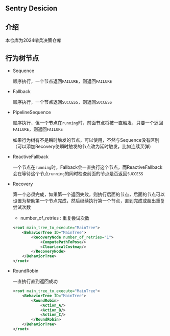 ## Sentry Desicion

## 介绍

本仓库为2024哨兵决策仓库

## 行为树节点

- Sequence

  顺序执行，一个节点返回`FAILURE`，则返回`FAILURE`

- Fallback

  顺序执行，一个节点返回`SUCCESS`，则返回`SUCCESS`

- PipelineSequence

  顺序执行，但一个节点在`running`时，前面节点将被一直触发，只要一个返回`FAILURE`，则返回`FAILURE`

  如果行为树有不是瞬时触发的节点，可以使用，不然与Sequence没有区别 （可以添加Recovery使瞬时触发的节点改为延时触发，比如连续买弹）

- ReactiveFallback

  一个节点在`running`时，Fallback会一直执行这个节点，而ReactiveFallback会在等待这个节点`running`的同时检查前面的节点是否返回`SUCCESS`

- Recovery

  第一个必须完成，如果第一个返回失败，则执行后面的节点，后面的节点可以设置为帮助第一个节点完成，然后继续执行第一个节点，直到完成或超出重复尝试次数

  - number_of_retries : 重复尝试次数

  ```xml
  <root main_tree_to_execute="MainTree">
      <BehaviorTree ID="MainTree">
          <RecoveryNode number_of_retries="1">
              <ComputePathToPose/>
              <ClearLocalCostmap/>
          </RecoveryNode>
      </BehaviorTree>
  </root>
  ```

- RoundRobin

  一直执行直到返回成功

  ```xml
  <root main_tree_to_execute="MainTree">
      <BehaviorTree ID="MainTree">
          <RoundRobin>
              <Action_A/>
              <Action_B/>
              <Action_C/>
          </RoundRobin>
      </BehaviorTree>
  </root>
  ```

